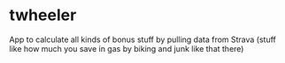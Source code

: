 twheeler
========

App to calculate all kinds of bonus stuff by pulling data from Strava (stuff like how much you save in gas by biking and junk like that there)